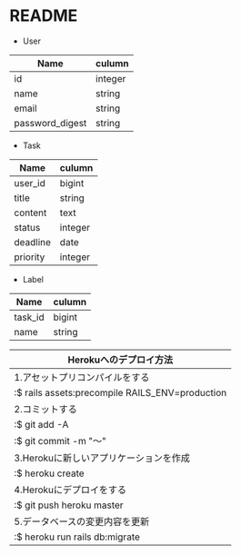 # README

* User

|  Name  |  culumn  |
| ---- | ---- |
|  id  |  integer  |
|  name  |  string  |
|  email  |  string  |
|  password_digest  |  string  |

* Task

|  Name  |  culumn  |
| ---- | ---- |
|  user_id  |  bigint  |
|  title  |  string  |
|  content  |  text  |
|  status  |  integer  |
|  deadline  |  date  |
|  priority  |  integer  |

* Label

|  Name  |  culumn  |
| ---- | ---- |
|  task_id  |  bigint  |
|  name  |  string  |

|  Herokuへのデプロイ方法  |
| ---- |
|  1.アセットプリコンパイルをする  |
|  :$ rails assets:precompile RAILS_ENV=production  |
|  2.コミットする  |
|  :$ git add -A  |
|  :$ git commit -m "〜"  |
|  3.Herokuに新しいアプリケーションを作成  |
|  :$ heroku create  |
|  4.Herokuにデプロイをする  |
|  :$ git push heroku master  |
|  5.データベースの変更内容を更新  |
|  :$ heroku run rails db:migrate  |